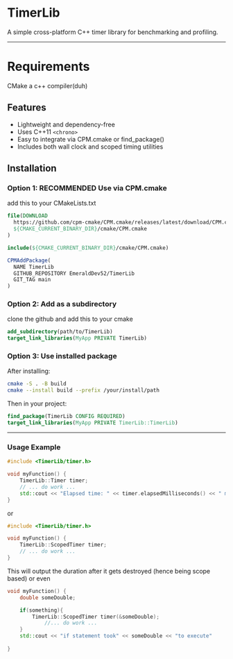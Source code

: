 TimerLib
========

A simple cross-platform C++ timer library for benchmarking and profiling.

---
Requirements
=========
CMake
a c++ compiler(duh)

Features
--------
- Lightweight and dependency-free
- Uses C++11 `<chrono>`
- Easy to integrate via CPM.cmake or find_package()
- Includes both wall clock and scoped timing utilities


Installation
---------------

### Option 1: RECOMMENDED Use via CPM.cmake

add this to your CMakeLists.txt
```cmake
file(DOWNLOAD
  https://github.com/cpm-cmake/CPM.cmake/releases/latest/download/CPM.cmake
  ${CMAKE_CURRENT_BINARY_DIR}/cmake/CPM.cmake
)

include(${CMAKE_CURRENT_BINARY_DIR}/cmake/CPM.cmake)

CPMAddPackage(
  NAME TimerLib
  GITHUB_REPOSITORY EmeraldDev52/TimerLib
  GIT_TAG main
)
```
### Option 2: Add as a subdirectory
clone the github and add this to your cmake

```cmake
add_subdirectory(path/to/TimerLib)
target_link_libraries(MyApp PRIVATE TimerLib)
```

### Option 3: Use installed package

After installing:
```bash
cmake -S . -B build
cmake --install build --prefix /your/install/path
```
Then in your project:
```cmake
find_package(TimerLib CONFIG REQUIRED)
target_link_libraries(MyApp PRIVATE TimerLib::TimerLib)
```
---
### Usage Example
```cpp
#include <TimerLib/timer.h>

void myFunction() {
    TimerLib::Timer timer;
    // ... do work ...
    std::cout << "Elapsed time: " << timer.elapsedMilliseconds() << " ms\n";
}
```
or
```cpp
#include <TimerLib/timer.h>

void myFunction() {
    TimerLib::ScopedTimer timer;
    // ... do work ...
} 
```
This will output the duration after it gets destroyed (hence being scope based) 
or even
```cpp
void myFunction() {
	double someDouble;

    if(something){
	    TimerLib::ScopedTimer timer(&someDouble);
			//... do work ...        
    }
    std::cout << "if statement took" << someDouble << "to execute"
    
} 
```

